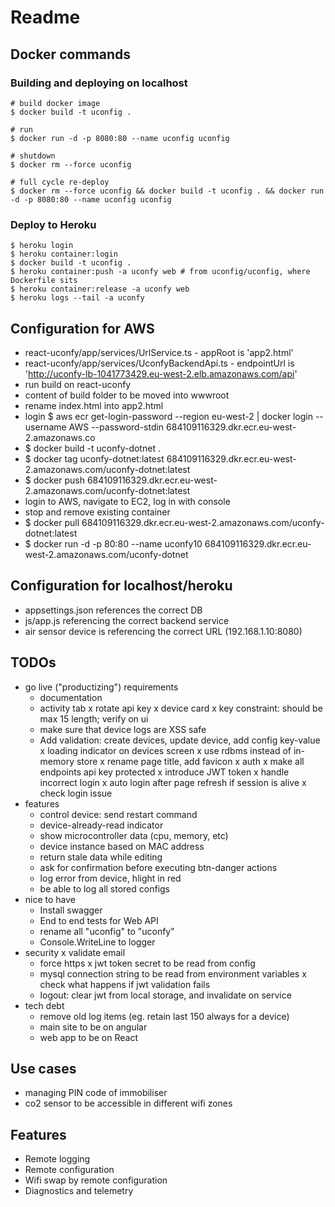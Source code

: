 # Readme

## Docker commands

### Building and deploying on localhost

```
# build docker image
$ docker build -t uconfig .

# run
$ docker run -d -p 8080:80 --name uconfig uconfig

# shutdown
$ docker rm --force uconfig

# full cycle re-deploy
$ docker rm --force uconfig && docker build -t uconfig . && docker run -d -p 8080:80 --name uconfig uconfig
```

### Deploy to Heroku
```
$ heroku login
$ heroku container:login
$ docker build -t uconfig .
$ heroku container:push -a uconfy web # from uconfig/uconfig, where Dockerfile sits
$ heroku container:release -a uconfy web
$ heroku logs --tail -a uconfy
```

## Configuration for AWS
- react-uconfy/app/services/UrlService.ts - appRoot is 'app2.html'
- react-uconfy/app/services/UconfyBackendApi.ts - endpointUrl is 'http://uconfy-lb-1041773429.eu-west-2.elb.amazonaws.com/api'
- run build on react-uconfy
- content of build folder to be moved into wwwroot
- rename index.html into app2.html
- login $ aws ecr get-login-password --region eu-west-2 | docker login --username AWS --password-stdin 684109116329.dkr.ecr.eu-west-2.amazonaws.co
- $ docker build -t uconfy-dotnet .
- $ docker tag uconfy-dotnet:latest 684109116329.dkr.ecr.eu-west-2.amazonaws.com/uconfy-dotnet:latest
- $ docker push 684109116329.dkr.ecr.eu-west-2.amazonaws.com/uconfy-dotnet:latest
- login to AWS, navigate to EC2, log in with console
- stop and remove existing container
- $ docker pull 684109116329.dkr.ecr.eu-west-2.amazonaws.com/uconfy-dotnet:latest
- $ docker run -d -p 80:80 --name uconfy10 684109116329.dkr.ecr.eu-west-2.amazonaws.com/uconfy-dotnet

## Configuration for localhost/heroku

- appsettings.json references the correct DB
- js/app.js referencing the correct backend service
- air sensor device is referencing the correct URL (192.168.1.10:8080)

## TODOs

- go live ("productizing") requirements
  - documentation
  - activity tab
  x rotate api key
  x device card
  x key constraint: should be max 15 length; verify on ui
  - make sure that device logs are XSS safe
  - Add validation: create devices, update device, add config key-value
  x loading indicator on devices screen
  x use rdbms instead of in-memory store
  x rename page title, add favicon
  x auth
    x make all endpoints api key protected
    x introduce JWT token
    x handle incorrect login
    x auto login after page refresh if session is alive
    x check login issue
- features
  - control device: send restart command
  - device-already-read indicator
  - show microcontroller data (cpu, memory, etc)
  - device instance based on MAC address
  - return stale data while editing
  - ask for confirmation before executing btn-danger actions
  - log error from device, hlight in red
  - be able to log all stored configs
- nice to have
  - Install swagger
  - End to end tests for Web API
  - rename all "uconfig" to "uconfy"
  - Console.WriteLine to logger
- security
  x validate email
  - force https
  x jwt token secret to be read from config
  - mysql connection string to be read from environment variables
  x check what happens if jwt validation fails
  - logout: clear jwt from local storage, and invalidate on service
- tech debt
  - remove old log items (eg. retain last 150 always for a device)
  - main site to be on angular
  - web app to be on React

## Use cases

- managing PIN code of immobiliser
- co2 sensor to be accessible in different wifi zones

## Features

- Remote logging
- Remote configuration
- Wifi swap by remote configuration
- Diagnostics and telemetry